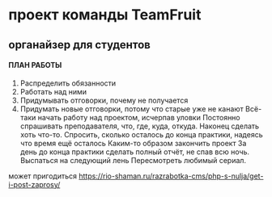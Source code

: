 # проект команды TeamFruit
## органайзер для студентов

#### ПЛАН РАБОТЫ

1. Распределить обязанности
2. Работать над ними
3. Придумывать отговорки, почему не получается
4. Придумать новые отговорки, потому что старые уже не канают
Всё-таки начать работу над проектом, исчерпав уловки
Постоянно спрашивать преподавателя, что, где, куда, откуда.
Наконец сделать хоть что-то.
Спросить, сколько осталось до конца практики, надеясь что время ещё осталось
Каким-то образом закончить проект
За день до конца практики сделать полный отчёт, не спав всю ночь.
Выспаться на следующий лень
Пересмотреть любимый сериал.

может пригодиться https://rio-shaman.ru/razrabotka-cms/php-s-nulja/get-i-post-zaprosy/
